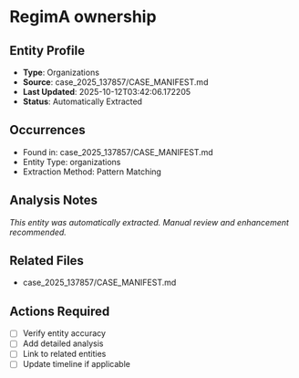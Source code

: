 # RegimA ownership


## Entity Profile
- **Type**: Organizations
- **Source**: case_2025_137857/CASE_MANIFEST.md
- **Last Updated**: 2025-10-12T03:42:06.172205
- **Status**: Automatically Extracted

## Occurrences
- Found in: case_2025_137857/CASE_MANIFEST.md
- Entity Type: organizations
- Extraction Method: Pattern Matching

## Analysis Notes
*This entity was automatically extracted. Manual review and enhancement recommended.*

## Related Files
- case_2025_137857/CASE_MANIFEST.md

## Actions Required
- [ ] Verify entity accuracy
- [ ] Add detailed analysis
- [ ] Link to related entities
- [ ] Update timeline if applicable
